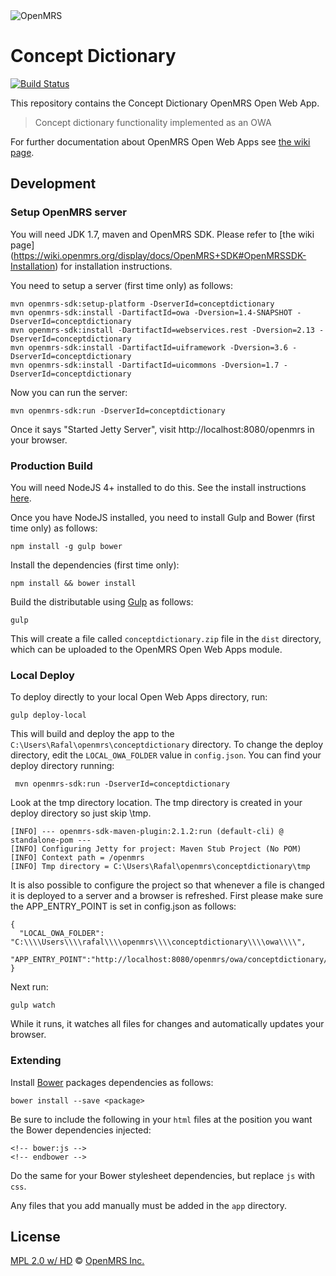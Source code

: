 <img src="https://cloud.githubusercontent.com/assets/668093/12567089/0ac42774-c372-11e5-97eb-00baf0fccc37.jpg" alt="OpenMRS"/>

# Concept Dictionary
[![Build Status](https://travis-ci.org/rkorytkowski/openmrs-owa-conceptdictionary.svg?branch=master)](https://travis-ci.org/rkorytkowski/openmrs-owa-conceptdictionary)

This repository contains the Concept Dictionary OpenMRS Open Web App.

> Concept dictionary functionality implemented as an OWA

For further documentation about OpenMRS Open Web Apps see [the wiki page](https://wiki.openmrs.org/display/docs/Open+Web+Apps+Module).

## Development

### Setup OpenMRS server

You will need JDK 1.7, maven and OpenMRS SDK. Please refer to [the wiki page] (https://wiki.openmrs.org/display/docs/OpenMRS+SDK#OpenMRSSDK-Installation) for installation instructions.

You need to setup a server (first time only) as follows:

````
mvn openmrs-sdk:setup-platform -DserverId=conceptdictionary
mvn openmrs-sdk:install -DartifactId=owa -Dversion=1.4-SNAPSHOT -DserverId=conceptdictionary
mvn openmrs-sdk:install -DartifactId=webservices.rest -Dversion=2.13 -DserverId=conceptdictionary
mvn openmrs-sdk:install -DartifactId=uiframework -Dversion=3.6 -DserverId=conceptdictionary
mvn openmrs-sdk:install -DartifactId=uicommons -Dversion=1.7 -DserverId=conceptdictionary
````

Now you can run the server:
````
mvn openmrs-sdk:run -DserverId=conceptdictionary
````
Once it says "Started Jetty Server", visit http://localhost:8080/openmrs in your browser.

### Production Build

You will need NodeJS 4+ installed to do this. See the install instructions [here](https://nodejs.org/en/download/package-manager/).

Once you have NodeJS installed, you need to install Gulp and Bower (first time only) as follows:
````
npm install -g gulp bower
````

Install the dependencies (first time only):

```
npm install && bower install
```

Build the distributable using [Gulp](http://gulpjs.com/) as follows:

````
gulp
````

This will create a file called `conceptdictionary.zip` file in the `dist` directory, which can be uploaded to the OpenMRS Open Web Apps module.

### Local Deploy

To deploy directly to your local Open Web Apps directory, run:

````
gulp deploy-local
````

This will build and deploy the app to the `C:\Users\Rafal\openmrs\conceptdictionary` directory. To change the deploy directory, edit the `LOCAL_OWA_FOLDER` value in `config.json`. You can find your deploy directory running:

````
 mvn openmrs-sdk:run -DserverId=conceptdictionary
````
Look at the tmp directory location. The tmp directory is created in your deploy directory so just skip \tmp.
````
[INFO] --- openmrs-sdk-maven-plugin:2.1.2:run (default-cli) @ standalone-pom ---
[INFO] Configuring Jetty for project: Maven Stub Project (No POM)
[INFO] Context path = /openmrs
[INFO] Tmp directory = C:\Users\Rafal\openmrs\conceptdictionary\tmp
````

It is also possible to configure the project so that whenever a file is changed it is deployed to a server and a
browser is refreshed. First please make sure the APP_ENTRY_POINT is set in config.json as follows:

````
{
  "LOCAL_OWA_FOLDER": "C:\\\\Users\\\\rafal\\\\openmrs\\\\conceptdictionary\\\\owa\\\\",
  "APP_ENTRY_POINT":"http://localhost:8080/openmrs/owa/conceptdictionary/index.html"
}
````

Next run:
````
gulp watch
````

While it runs, it watches all files for changes and automatically updates your browser.

### Extending

Install [Bower](http://bower.io/) packages dependencies as follows:

````
bower install --save <package>
````

Be sure to include the following in your `html` files at the position you want the Bower dependencies injected:

````
<!-- bower:js -->
<!-- endbower -->
````
Do the same for your Bower stylesheet dependencies, but replace `js` with `css`.

Any files that you add manually must be added in the `app` directory.

## License

[MPL 2.0 w/ HD](http://openmrs.org/license/) © [OpenMRS Inc.](http://www.openmrs.org/)
